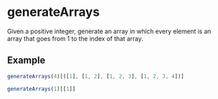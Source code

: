 # generateArrays

Given a positive integer, generate an array in which every element is an array that goes from 1 to the index of that array.

## Example

```js
generateArrays(4)[([1], [1, 2], [1, 2, 3], [1, 2, 3, 4])]

generateArrays(1)[[1]]
```
